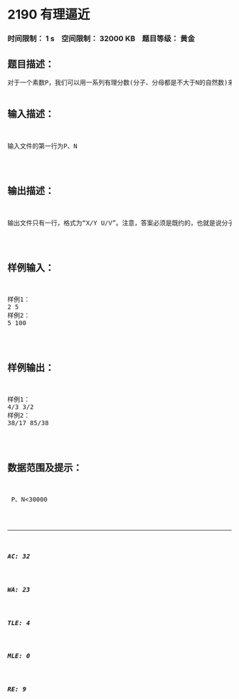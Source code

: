 # 2190 有理逼近   
### 时间限制： 1 s&nbsp;&nbsp;&nbsp;&nbsp;空间限制： 32000 KB&nbsp;&nbsp;&nbsp;&nbsp;题目等级： 黄金  
## 题目描述：  

<pre>
对于一个素数P，我们可以用一系列有理分数(分子、分母都是不大于N的自然数)来逼近sqrt(p)，例如P=2，N=5的时候：1/1<5/4<4/3<sqrt(2)<3/2<5/3<2/1。  
任　务　：  
给定P、N（N>sqrt(p)），求X、Y、U、V，使x/y<sqrt(p)<u/v且x/y与sqrt(p)之间、sqrt(p)与u/v之间都不能再插入满足题意的有理分数。
</pre>
  
  
## 输入描述：  

<pre>
输入文件的第一行为P、N
</pre>
  
  
## 输出描述：  

<pre>
输出文件只有一行，格式为“X/Y U/V”。注意，答案必须是既约的，也就是说分子、分母的最大公约数必须等于1。
</pre>
  
  
## 样例输入：  

<pre>
样例1：  
2 5  
样例2：  
5 100
</pre>
  
  
## 样例输出：  

<pre>
样例1：  
4/3 3/2
样例2：  
38/17 85/38
</pre>
  
  
## 数据范围及提示：  

<pre>
 P、N<30000
</pre>
  
  
***  

##### AC: 32  
##### WA: 23  
##### TLE: 4  
##### MLE: 0  
##### RE: 9  

